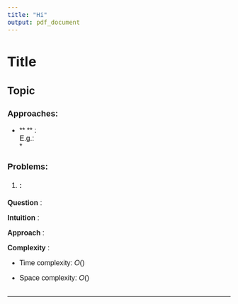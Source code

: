 ```yaml
---
title: "Hi"
output: pdf_document
---
```


<link rel="preconnect" href="https://fonts.googleapis.com">
<link rel="preconnect" href="https://fonts.gstatic.com" crossorigin>
<link href="https://fonts.googleapis.com/css2?family=Work+Sans:wght@500&display=swap" rel="stylesheet">

<style>
div {
    font-family: 'Work Sans', sans-serif;font-size: 16px;
}
</style>
<div>

# Title
## Topic
### Approaches:
* ** ** :  
E.g.:  
    *   

### Problems:
1. #### []() :

**Question** :



**Intuition** :



**Approach** :



**Complexity** :  

- Time complexity: $O()$  

- Space complexity: $O()$ 

```java

```  
---  

</div>